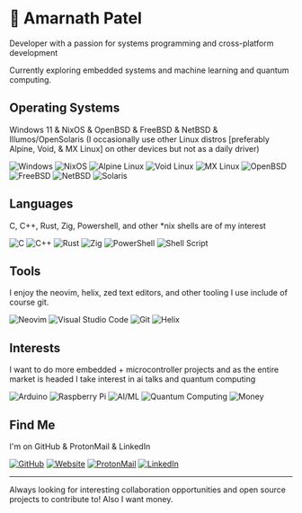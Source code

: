 # 👋 Amarnath Patel

Developer with a passion for systems programming and cross-platform development

Currently exploring embedded systems and machine learning and quantum computing.

## Operating Systems
Windows 11 & NixOS & OpenBSD & FreeBSD & NetBSD & Illumos/OpenSolaris (I occasionally use other Linux distros [preferably Alpine, Void, & MX Linux] on other devices but not as a daily driver)

![Windows](https://img.shields.io/badge/Windows-0078D6?style=for-the-badge&logo=windows&logoColor=white)
![NixOS](https://img.shields.io/badge/NIXOS-5277C3.svg?style=for-the-badge&logo=NixOS&logoColor=white)
![Alpine Linux](https://img.shields.io/badge/Alpine_Linux-%230D597F.svg?style=for-the-badge&logo=alpine-linux&logoColor=white)
![Void Linux](https://img.shields.io/badge/Void%20Linux-478061?style=for-the-badge&logo=voidlinux&logoColor=white)
![MX Linux](https://img.shields.io/badge/MX%20Linux-%23000000.svg?style=for-the-badge&logo=mxlinux&logoColor=white)
![OpenBSD](https://img.shields.io/badge/OpenBSD-FCC771?style=for-the-badge&logo=openbsd&logoColor=black)
![FreeBSD](https://img.shields.io/badge/FreeBSD-AB2B28?style=for-the-badge&logo=freebsd&logoColor=white)
![NetBSD](https://img.shields.io/badge/NetBSD-FF6600?style=for-the-badge&logo=netbsd&logoColor=white)
![Solaris](https://img.shields.io/badge/Solaris-ED1C24?style=for-the-badge&logo=oracle&logoColor=white)


## Languages
C, C++, Rust, Zig, Powershell, and other *nix shells are of my interest

![C](https://img.shields.io/badge/c-%2300599C.svg?style=for-the-badge&logo=c&logoColor=white)
![C++](https://img.shields.io/badge/c++-%2300599C.svg?style=for-the-badge&logo=c%2B%2B&logoColor=white)
![Rust](https://img.shields.io/badge/rust-%23000000.svg?style=for-the-badge&logo=rust&logoColor=white)
![Zig](https://img.shields.io/badge/Zig-%23F7A41D.svg?style=for-the-badge&logo=zig&logoColor=white)
![PowerShell](https://img.shields.io/badge/PowerShell-%235391FE.svg?style=for-the-badge&logo=powershell&logoColor=white)
![Shell Script](https://img.shields.io/badge/shell_script-%23121011.svg?style=for-the-badge&logo=gnu-bash&logoColor=white)

## Tools
I enjoy the neovim, helix, zed text editors, and other tooling I use include of course git.

![Neovim](https://img.shields.io/badge/NeoVim-%2357A143.svg?&style=for-the-badge&logo=neovim&logoColor=white)
![Visual Studio Code](https://img.shields.io/badge/Visual%20Studio%20Code-0078d7.svg?style=for-the-badge&logo=visual-studio-code&logoColor=white)
![Git](https://img.shields.io/badge/git-%23F05033.svg?style=for-the-badge&logo=git&logoColor=white)
<img src="https://img.shields.io/badge/Helix-281733?style=for-the-badge&logo=helix&logoColor=white" alt="Helix">

## Interests
I want to do more embedded + microcontroller projects and as the entire market is headed I take interest in ai talks and quantum computing

![Arduino](https://img.shields.io/badge/-Arduino-00979D?style=for-the-badge&logo=Arduino&logoColor=white)
![Raspberry Pi](https://img.shields.io/badge/-RaspberryPi-C51A4A?style=for-the-badge&logo=Raspberry-Pi)
<img src="https://img.shields.io/badge/AI/ML-FF6F00?style=for-the-badge&logo=tensorflow&logoColor=white" alt="AI/ML">
<img src="https://img.shields.io/badge/Quantum%20Computing-6929C4?style=for-the-badge&logo=ibm&logoColor=white" alt="Quantum Computing">
<img src="https://img.shields.io/badge/Money-💰-green?style=for-the-badge" alt="Money">

## Find Me
I'm on GitHub & ProtonMail & LinkedIn

[![GitHub](https://img.shields.io/badge/github-%23121011.svg?style=for-the-badge&logo=github&logoColor=white)](https://github.com/jeebuscrossaint)
[![Website](https://img.shields.io/badge/website-000000?style=for-the-badge&logo=About.me&logoColor=white)](https://jeebuscrossaint.github.io)
[![ProtonMail](https://img.shields.io/badge/ProtonMail-8B89CC?style=for-the-badge&logo=protonmail&logoColor=white)](mailto:apatel6ty@protonmail.com)
[![LinkedIn](https://img.shields.io/badge/linkedin-%230077B5.svg?style=for-the-badge&logo=linkedin&logoColor=white)](https://www.linkedin.com/in/amarnath-patel-772b56286/)

---

Always looking for interesting collaboration opportunities and open source projects to contribute to! Also I want money.
